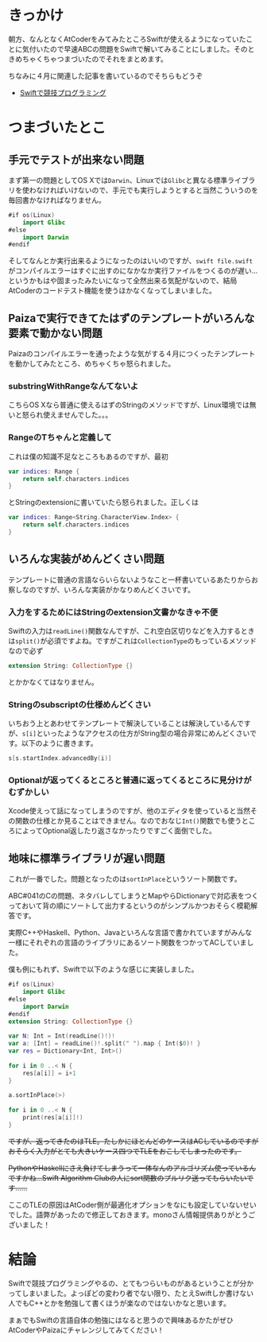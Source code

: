 <!--
title:   Swiftで競技プログラミングを実際にやってみたところ予想以上につまづいた話
tags:    Swift,競技プログラミング
id:      1ecc57efd6abbe53bfb6
private: false
-->
# きっかけ
朝方、なんとなくAtCoderをみてみたところSwiftが使えるようになっていたことに気付いたので早速ABCの問題をSwiftで解いてみることにしました。そのときめちゃくちゃつまづいたのでそれをまとめます。

ちなみに４月に関連した記事を書いているのでそちらもどうぞ

- [Swiftで競技プログラミング](http://qiita.com/touyoubuntu/items/1d8a9c00a283e98bc8e4)

# つまづいたとこ
## 手元でテストが出来ない問題
まず第一の問題としてOS Xでは`Darwin`、Linuxでは`Glibc`と異なる標準ライブラリを使わなければいけないので、手元でも実行しようとすると当然こういうのを毎回書かなければなりません。

```swift
#if os(Linux)
    import Glibc
#else
    import Darwin
#endif
```

そしてなんとか実行出来るようになったのはいいのですが、`swift file.swift`がコンパイルエラーはすぐに出すのになかなか実行ファイルをつくるのが遅い...というかもはや固まったみたいになって全然出来る気配がないので、結局AtCoderのコードテスト機能を使うほかなくなってしまいました。

## Paizaで実行できてたはずのテンプレートがいろんな要素で動かない問題
Paizaのコンパイルエラーを通ったような気がする４月につくったテンプレートを動かしてみたところ、めちゃくちゃ怒られました。
### substringWithRangeなんてないよ
こちらOS Xなら普通に使えるはずのStringのメソッドですが、Linux環境では無いと怒られ使えませんでした。。。
### Range<T>のTちゃんと定義して
これは僕の知識不足なところもあるのですが、最初

```swift
var indices: Range {
    return self.characters.indices
}
```

とStringのextensionに書いていたら怒られました。正しくは

```swift
var indices: Range<String.CharacterView.Index> {
    return self.characters.indices
}
```

## いろんな実装がめんどくさい問題
テンプレートに普通の言語ならいらないようなこと一杯書いているあたりからお察しなのですが、いろんな実装がかなりめんどくさいです。
### 入力をするためにはStringのextension文書かなきゃ不便
Swiftの入力は`readLine()`関数なんですが、これ空白区切りなどを入力するときは`split()`が必須ですよね。ですがこれは`CollectionType`のもっているメソッドなので必ず

```swift
extension String: CollectionType {}
```

とかかなくてはなりません。
### Stringのsubscriptの仕様めんどくさい
いちおう上とあわせてテンプレートで解決していることは解決しているんですが、`s[i]`といったようなアクセスの仕方がString型の場合非常にめんどくさいです。以下のように書きます。

```swift
s[s.startIndex.advancedBy(i)]
```
### Optionalが返ってくるところと普通に返ってくるところに見分けがむずかしい
Xcode使えって話になってしまうのですが、他のエディタを使っていると当然その関数の仕様とか見ることはできません。なのでおなじ`Int()`関数でも使うところによってOptional返したり返さなかったりですごく面倒でした。

## 地味に標準ライブラリが遅い問題
これが一番でした。問題となったのは`sortInPlace`というソート関数です。

ABC#041のCの問題、ネタバレしてしまうとMapやらDictionaryで対応表をつくっておいて背の順にソートして出力するというのがシンプルかつおそらく模範解答です。

実際C++やHaskell、Python、Javaといろんな言語で書かれていますがみんな一様にそれぞれの言語のライブラリにあるソート関数をつかってACしていました。


僕も例にもれず、Swiftで以下のような感じに実装しました。

```swift
#if os(Linux)
    import Glibc
#else
    import Darwin
#endif
extension String: CollectionType {}
 
var N: Int = Int(readLine()!)!
var a: [Int] = readLine()!.split(" ").map { Int($0)! }
var res = Dictionary<Int, Int>()
 
for i in 0 ..< N {
    res[a[i]] = i+1
}
 
a.sortInPlace(>)
 
for i in 0 ..< N {
    print(res[a[i]]!)
}
```

~~ですが、返ってきたのはTLE。たしかにほとんどのケースはACしているのですがおそらく入力がとても大きいケース四つでTLEをおこしてしまったのです。~~

~~PythonやHaskellにさえ負けてしまうって一体なんのアルゴリズム使っているんですかね...Swift Algorithm Clubの人にsort関数のプルリク送ってもらいたいです......~~

ここのTLEの原因はAtCoder側が最適化オプションをなにも設定していないせいでした。語弊があったので修正しておきます。monoさん情報提供ありがとうございました！

# 結論
Swiftで競技プログラミングやるの、とてもつらいものがあるということが分かってしまいました。よっぽどの変わり者でない限り、たとえSwiftしか書けない人でもC++とかを勉強して書くほうが楽なのではないかなと思います。

まぁでもSwiftの言語自体の勉強にはなると思うので興味あるかたがぜひAtCoderやPaizaにチャレンジしてみてください！